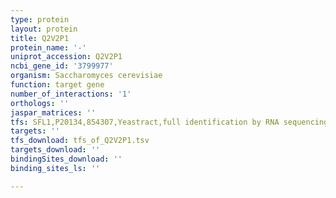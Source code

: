 ```yaml
---
type: protein
layout: protein
title: Q2V2P1
protein_name: '-'
uniprot_accession: Q2V2P1
ncbi_gene_id: '3799977'
organism: Saccharomyces cerevisiae
function: target gene
number_of_interactions: '1'
orthologs: ''
jaspar_matrices: ''
tfs: SFL1,P20134,854307,Yeastract,full identification by RNA sequencing,24170807%5Buid%5D+OR+28673928%5Buid%5D,No
targets: ''
tfs_download: tfs_of_Q2V2P1.tsv
targets_download: ''
bindingSites_download: ''
binding_sites_ls: ''

---
```

